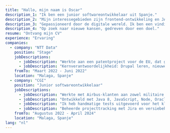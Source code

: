 ```yaml
---
title: "Hallo, mijn naam is Oscar"
description_1: "Ik ben een junior softwareontwikkelaar uit Spanje."
description_2: "Mijn interessegebieden zijn frontend-ontwikkeling en JAVA-oplossingen voor verschillende doeleinden."
description_3: "Gepassioneerd door de digitale wereld. Ik ben een vindingrijk en nieuwsgierig persoon die graag nieuwe technologieën leert en zich blijft verdiepen in de sector."
description_4: "Op zoek naar nieuwe kansen, gedreven door een doel."
resume: "Ontvang mijn CV"
experience: "Ervaring"
companies:
  - company: "NTT Data"
    position: "Stage"
    jobDescriptions:
      - jobDescription: "Werkte aan een patentproject voor de EU, dat gemaakt is met het contentmanagementsysteem Drupal en draait op de programmeertaal PHP."
      - jobDescription: "Kernverantwoordelijkheid: Drupal leren, nieuwe functies toevoegen en het project onderhouden."
    fromTo: "Maart 2022 - Juni 2022"
    location: "Malaga, Spanje"
  - company: "CGI"
    position: "Junior softwareontwikkelaar"
    jobDescriptions:
      - jobDescription: "Werkte met Airbus-klanten aan zowel militaire als civiele toepassingen, met name Flysmart."
      - jobDescription: "Ontwikkeld met Java 8, JavaScript, Node, Oracle MySQL en Maven."
      - jobDescription: "Ik heb handmatige tests uitgevoerd voor het klantenecosysteem."
      - jobDescription: "Beheerde projecttracking met Jira en versiebeheer met behulp van Git."
    fromTo: "Augustus 2022 - April 2024"
    location: "Malaga, Spanje"
lang: "nl"
---
```

